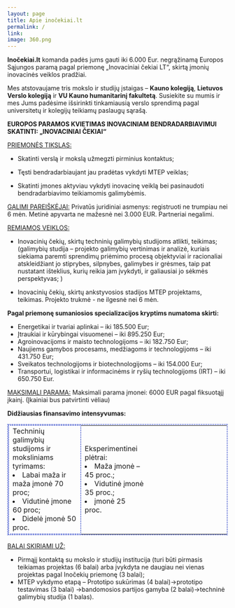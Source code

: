 ```yaml
---
layout: page
title: Apie inočekiai.lt
permalink: /
link:
image: 360.png
---
```

**Inočekiai.lt** komanda padės jums gauti iki 6.000 Eur. negrąžinamą Europos Sąjungos paramą pagal priemonę „Inovaciniai čekiai LT“, skirtą įmonių inovacinės veiklos pradžiai. 

Mes atstovaujame tris mokslo ir studijų įstaigas – **Kauno kolegiją**, **Lietuvos Verslo kolegiją** ir **VU Kauno humanitarinį fakultetą**. 
Susiekite su mumis ir mes Jums padėsime išsirinkti tinkamiausią verslo sprendimą pagal universitetų ir kolegijų teikiamų paslaugų sąrašą.

**EUROPOS PARAMOS KVIETIMAS INOVACINIAM BENDRADARBIAVIMUI SKATINTI: „INOVACINIAI ČEKIAI“**

<u>PRIEMONĖS TIKSLAS:</u> 

- Skatinti verslą ir mokslą užmegzti pirminius kontaktus;

- Tęsti bendradarbiaujant jau pradėtas vykdyti MTEP veiklas;

- Skatinti įmones aktyviau vykdyti inovacinę veiklą bei pasinaudoti bendradarbiavimo teikiamomis galimybėmis.

<u>GALIMI PAREIŠKĖJAI:</u> Privatūs juridiniai asmenys: registruoti ne trumpiau nei 6 mėn. Metinė apyvarta ne mažesnė nei 3.000 EUR. Partneriai negalimi.

<u>REMIAMOS VEIKLOS:</u>

- Inovacinių čekių, skirtų techninių galimybių studijoms atlikti, teikimas;
(galimybių studija – projekto galimybių vertinimas ir analizė, kuriais siekiama paremti sprendimų priėmimo procesą objektyviai ir racionaliai atskleidžiant jo stiprybes, silpnybes, galimybes ir grėsmes, taip pat nustatant išteklius, kurių reikia jam įvykdyti, ir galiausiai jo sėkmės perspektyvas; )

- Inovacinių čekių, skirtų ankstyvosios stadijos MTEP projektams, teikimas.
Projekto trukmė - ne ilgesnė nei 6 mėn.

**Pagal priemonę sumaniosios specializacijos kryptims numatoma skirti:**

- Energetikai ir tvariai aplinkai – iki 185.500 Eur;
- Įtraukiai ir kūrybingai visuomenei – iki 895.250 Eur;
- Agroinovacijoms ir maisto technologijoms – iki 182.750 Eur;
- Naujiems gamybos procesams, medžiagoms ir technologijoms – iki 431.750 Eur;
- Sveikatos technologijoms ir biotechnologijoms – iki 154.000 Eur;
- Transportui, logistikai ir informacinėms ir ryšių technologijoms (IRT) – iki 650.750 Eur.

<u>MAKSIMALI PARAMA:</u>
Maksimali parama įmonei: 6000 EUR pagal fiksuotąjį įkainį.  (Įkainiai bus patvirtinti vėliau)

**Didžiausias finansavimo intensyvumas:**

<table class="table table-bordered" style="border: 2px dotted #4a5ecf">
    <tr>
        <td style="border: 2px dotted #4a5ecf">
            Techninių galimybių studijoms ir moksliniams tyrimams:
            <li> Labai maža ir maža įmonė 70 proc;</li>
            <li> Vidutinė įmone 60 proc;</li>
            <li> Didelė įmonė 50 proc.</li>
        </td>
        <td style="padding-right: 190px;">
            Eksperimentinei plėtrai:
            <li> Maža įmonė – 45 proc.;</li>
            <li> Vidutinė įmonė 35 proc.;</li>
            <li> įmonė 25 proc.</li>
        </td>
    </tr>
</table>



<u>BALAI SKIRIAMI UŽ:</u>

- Pirmąjį kontaktą su mokslo ir studijų institucija (turi būti pirmasis teikiamas projektas (6 balai)  arba įvykdyta ne daugiau nei vienas projektas pagal Inočekių priemonę (3 balai);
- MTEP vykdymo etapą – Prototipo sukūrimas (4 balai)->prototipo testavimas (3 balai) ->bandomosios partijos gamyba (2 balai)->techninė galimybių studija (1 balas).
